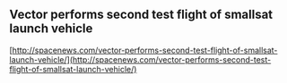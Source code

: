 ## Vector performs second test flight of smallsat launch vehicle
  
  [http://spacenews.com/vector-performs-second-test-flight-of-smallsat-launch-vehicle/](http://spacenews.com/vector-performs-second-test-flight-of-smallsat-launch-vehicle/)